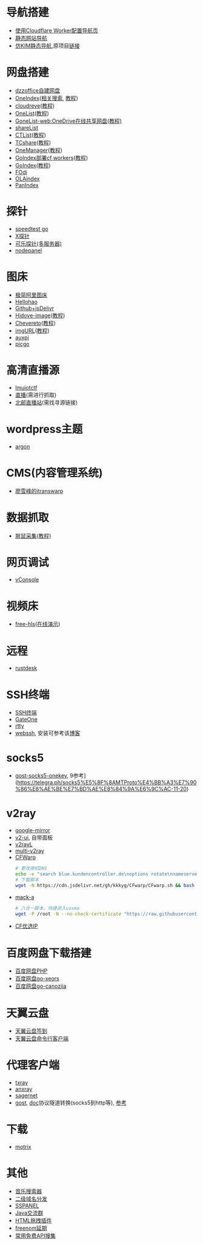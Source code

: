 # 导航搭建
* [使用Cloudflare Worker配置导航页](https://github.com/sleepwood/CF-Worker-Dir/)
* [静态网站导航](https://github.com/WebStackPage/WebStackPage.github.io)
* [仿KIM静态导航](https://github.com/Easul/mainpage),原项目[链接](https://github.com/idealclover/zhuye_kim_HTML)

# 网盘搭建
* [dzzoffice自建网盘](https://github.com/zyx0814/dzzoffice)
* [OneIndex](https://github.com/Layne666/oneindex)([相关搜索](https://github.com/search?q=%E4%B8%96%E7%BA%AA%E4%BA%92%E8%81%94), [教程](https://blog.zaihua.me/archives/682/))
* [cloudreve](https://github.com/cloudreve)([教程](使用Cloudreve搭建网盘.md))
* [OneList](https://github.com/MoeClub/OneList/tree/master/Rewrite)([教程](https://www.moerats.com/archives/1016/))
* [GoneList-web:OneDrive在线共享网盘](https://github.com/Sillywa/gonelist-web)([教程)](https://cugxuan.github.io/2020/04/13/Go/gonelist-serve-public-filesystem/)
* [shareList](https://github.com/reruin/sharelist)
* [CTList](https://github.com/iiiiiii1/CTList)([教程](https://www.moerats.com/archives/1028/))
* [TCshare](https://github.com/ds19991999/TCShare)([教程](https://xylog.cn/2020/04/19/tcshare.html))
* [OneManager](https://github.com/qkqpttgf/OneManager-php)([教程](https://www.365tol.top/post/583.html))
* [GoIndex部署cf workers](https://luotianyi.vc/2334.html)([教程](https://luotianyi.vc/2334.html))
* [GoIndex](https://github.com/donwa/goindex)([教程](https://51.ruyo.net/14013.html))
* [FOdi](https://github.com/vcheckzen/FODI)
* [OLAindex](https://github.com/WangNingkai/OLAINDEX)
* [PanIndex](https://github.com/libsgh/PanIndex)

# 探针
* [speedtest go](https://github.com/BigMangos/speedtest-go-script)
* [X探针](https://github.com/kmvan/x-prober)
* [可乐探针(多服务器)](https://github.com/CokeMine/ServerStatus-Hotaru)
* [nodepanel](https://github.com/Aranxu/Nodepanels-probe)

# 图床
* [极简阿里图床](https://github.com/iAJue/Alibaba_pic)
* [Hellohao](https://github.com/Hello-hao/Tbed)
* [Github+jsDelivr](https://github.com/peng4740/autoPicCdn)
* [Hidove-image](https://github.com/Hidove/image)([教程](https://maofun.com/340.html))
* [Chevereto](https://github.com/Chevereto/Chevereto-Free)([教程](https://jszbug.com/11054))
* [imgURL](https://github.com/helloxz/imgurl)([教程](https://maofun.com/771.html))
* [auxpi](https://github.com/aimerforreimu/auxpi)
* [picgo](https://github.com/Molunerfinn/PicGo)

# 高清直播源
* [lmuiotctf](https://github.com/lmuiotctf/lmuiotctf.github.io)
* [直播](http://m.cctv1zhibo.com/)(需进行抓取)
* [北邮直播站](http://ivi.bupt.edu.cn/)(需找寻源链接)

# wordpress主题
* [argon](https://github.com/solstice23/argon-theme)

# CMS(内容管理系统)
* [廖雪峰的itranswarp](https://github.com/michaelliao/itranswarp)

# 数据抓取
* [胖鼠采集](https://github.com/fbtopcn/fatratcollect)([教程](https://wzfou.com/wp-pangshu-caiji/?amp))

# 网页调试
* [vConsole](https://github.com/Tencent/vConsole)

# 视频床
* [free-hls](https://github.com/sxyazi/free-hls)([在线演示](https://sxyz.gitee.io/free-hls/usage.html))

# 远程
* [rustdesk](https://github.com/rustdesk/rustdesk)

# SSH终端
* [SSH终端](https://github.com/it234/gowebssh)
* [GateOne](https://github.com/liftoff/GateOne)
* [rtty](https://github.com/zhaojh329/rtty)
* [webssh](https://github.com/huashengdun/webssh), 安装可参考该[博客](https://blog.csdn.net/wwb1234560/article/details/107517894)

# socks5
* [gost-socks5-onekey](https://github.com/shell-script/gost-socks5-onekey), 9参考](https://telegra.ph/socks5%E5%8F%8AMTProto%E4%BB%A3%E7%90%86%E8%AE%BE%E7%BD%AE%E8%84%9A%E6%9C%AC-11-20)

# v2ray
* [google-mirror](https://github.com/hmsjy2017/Google-Mirrors)
* [v2-ui](https://github.com/sprov065/v2-ui), 自带面板
* [v2rayL](https://github.com/jiangxufeng/v2rayL/)
* [multi-v2ray](https://github.com/Jrohy/multi-v2ray)
* [CFWarp](https://github.com/kkkyg/CFwarp)
    ```bash
    # 更改德机DNS
    echo -e "search blue.kundencontroller.de\noptions rotate\nnameserver 2a02:180:6:5::1c\nnameserver 2a02:180:6:5::4\nnameserver 2a02:180:6:5::1e\nnameserver 2a02:180:6:5::1d" > /etc/resolv.conf
    # 下载脚本
    wget -N https://cdn.jsdelivr.net/gh/kkkyg/CFwarp/CFwarp.sh && bash CFwarp.sh
    ```
* [mack-a](https://github.com/mack-a/v2ray-agent)
    ```bash
    # 八合一脚本，快捷进入vasma
    wget -P /root -N --no-check-certificate "https://raw.githubusercontent.com/mack-a/v2ray-agent/master/install.sh" && chmod 700 /root/install.sh && /root/install.sh
    ```
* [CF优选IP](https://github.com/XIU2/CloudflareSpeedTest)

# 百度网盘下载搭建
* [百度网盘PHP](https://github.com/yuantuo666/baiduwp-php)
* [百度网盘go-xeors](https://github.com/xeors/bdy.get)
* [百度网盘go-canoziia](https://github.com/canoziia/baidunetdisk)

# 天翼云盘
* [天翼云盘签到](https://github.com/Wang-KH/Cloud189Checkin-Actions)
* [天翼云盘命令行客户端](https://github.com/tickstep/cloudpan189-go)

# 代理客户端
* [txray](https://github.com/hsernos/Txray)
* [anxray](https://github.com/XTLS/anxray)
* [sagernet](https://github.com/SagerNet/SagerNet)
* [gost](https://github.com/ginuerzh/gost/), [doc](https://v2.gost.run/)协议隧道转换(socks5到http等), [参考](https://sunpma.com/862.html)

# 下载
* [motrix](https://github.com/agalwood/Motrix)

# 其他
* [音乐搜索器](https://github.com/maicong/music)
* [二级域名分发](https://github.com/klsf/kldns)
* [SSPANEL](https://github.com/Anankke/SSPanel-Uim)
* [Java交流群](https://github.com/judasn/IntelliJ-IDEA-Java-Conversation)
* [HTML拖拽插件](https://github.com/bevacqua/dragula)
* [freenom延期](https://github.com/luolongfei/freenom)
* [常用免费API搜集](https://github.com/fangzesheng/free-api)